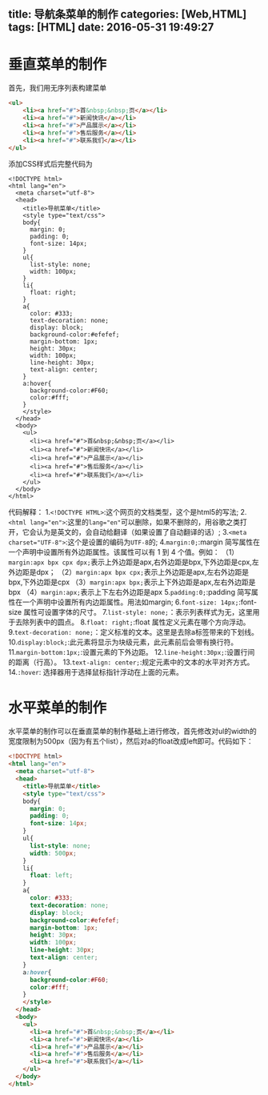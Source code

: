 title: 导航条菜单的制作
categories: [Web,HTML]
tags: [HTML]
date: 2016-05-31 19:49:27
---
# 垂直菜单的制作

首先，我们用无序列表构建菜单
```html
<ul>
    <li><a href="#">首&nbsp;&nbsp;页</a></li>
    <li><a href="#">新闻快讯</a></li>
    <li><a href="#">产品展示</a></li>
    <li><a href="#">售后服务</a></li>
    <li><a href="#">联系我们</a></li>
</ul>
```

<!--more-->

添加CSS样式后完整代码为
```
<!DOCTYPE html>
<html lang="en">
  <meta charset="utf-8">
  <head>
    <title>导航菜单</title>
    <style type="text/css">
    body{
      margin: 0;
      padding: 0;
      font-size: 14px;
    }
    ul{
      list-style: none;
      width: 100px;
    }
    li{
      float: right;
    }
    a{
      color: #333;
      text-decoration: none;
      display: block;
      background-color:#efefef;
      margin-bottom: 1px;
      height: 30px;
      width: 100px;
      line-height: 30px;
      text-align: center;
    }
    a:hover{
      background-color:#F60;
      color:#fff;
    }
    </style>
  </head>
  <body>
    <ul>
      <li><a href="#">首&nbsp;&nbsp;页</a></li>
      <li><a href="#">新闻快讯</a></li>
      <li><a href="#">产品展示</a></li>
      <li><a href="#">售后服务</a></li>
      <li><a href="#">联系我们</a></li>
    </ul>
  </body>
</html>
```
代码解释：
1.`<!DOCTYPE HTML>`:这个网页的文档类型，这个是html5的写法;
2.`<html lang="en">`:这里的`lang="en"`可以删除，如果不删除的，用谷歌之类打开，它会认为是英文的，会自动给翻译（如果设置了自动翻译的话）;
3.`<meta charset="UTF-8">`:这个是设置的编码为`UTF-8`的;
4.`margin:0;`:margin 简写属性在一个声明中设置所有外边距属性。该属性可以有 1 到 4 个值。例如：
（1）`margin:apx bpx cpx dpx;`表示上外边距是apx,右外边距是bpx,下外边距是cpx,左外边距是dpx；
（2）`margin:apx bpx cpx;`表示上外边距是apx,左右外边距是bpx,下外边距是cpx
（3）`margin:apx bpx;`表示上下外边距是apx,左右外边距是bpx
（4）`margin:apx;`表示上下左右外边距是apx
5.`padding:0;`:padding 简写属性在一个声明中设置所有内边距属性。用法如margin;
6.`font-size: 14px;`:font-size 属性可设置字体的尺寸。
7.`list-style: none;`：表示列表样式为无，这里用于去除列表中的圆点。
8.`float: right;`:float 属性定义元素在哪个方向浮动。
9.`text-decoration: none;`：定义标准的文本。这里是去除a标签带来的下划线。
10.`display:block;`:此元素将显示为块级元素，此元素前后会带有换行符。
11.`margin-bottom:1px;`:设置元素的下外边距。
12.`line-height:30px;`:设置行间的距离（行高）。
13.`text-align: center;`:规定元素中的文本的水平对齐方式。
14.`:hover`: 选择器用于选择鼠标指针浮动在上面的元素。

# 水平菜单的制作

水平菜单的制作可以在垂直菜单的制作基础上进行修改，首先修改对ul的width的宽度限制为500px（因为有五个list），然后对a的float改成left即可。代码如下：
```html
<!DOCTYPE html>
<html lang="en">
  <meta charset="utf-8">
  <head>
    <title>导航菜单</title>
    <style type="text/css">
    body{
      margin: 0;
      padding: 0;
      font-size: 14px;
    }
    ul{
      list-style: none;
      width: 500px;
    }
    li{
      float: left;
    }
    a{
      color: #333;
      text-decoration: none;
      display: block;
      background-color:#efefef;
      margin-bottom: 1px;
      height: 30px;
      width: 100px;
      line-height: 30px;
      text-align: center;
    }
    a:hover{
      background-color:#F60;
      color:#fff;
    }
    </style>
  </head>
  <body>
    <ul>
      <li><a href="#">首&nbsp;&nbsp;页</a></li>
      <li><a href="#">新闻快讯</a></li>
      <li><a href="#">产品展示</a></li>
      <li><a href="#">售后服务</a></li>
      <li><a href="#">联系我们</a></li>
    </ul>
  </body>
</html>
```
